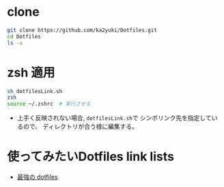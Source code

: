 # clone
```zsh
git clone https://github.com/ka2yuki/Dotfiles.git
cd Dotfiles
ls -a
```

# zsh 適用
```zsh
sh dotfilesLink.sh
zsh
source ~/.zshrc  # 実行させる
```

* 上手く反映されない場合, `dotfilesLink.sh`で シンボリンク先を指定しているので、
ディレクトリが合う様に編集する。


# 使ってみたいDotfiles link lists
- [最強の dotfiles](https://qiita.com/b4b4r07/items/b70178e021bef12cd4a2)


